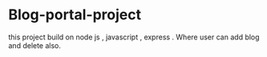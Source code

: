# Blog-portal-project
this project build on node js , javascript , express . Where user can add blog and delete also.
